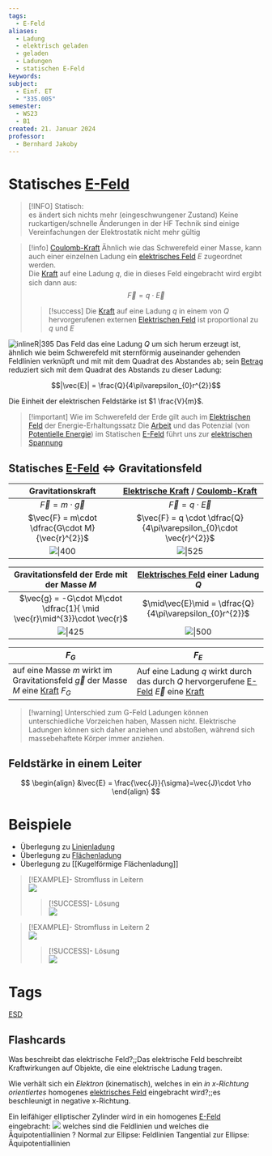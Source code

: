 ```yaml
---
tags:
  - E-Feld
aliases:
  - Ladung
  - elektrisch geladen
  - geladen
  - Ladungen
  - statischen E-Feld
keywords: 
subject:
  - Einf. ET
  - "335.005"
semester:
  - WS23
  - B1
created: 21. Januar 2024
professor:
  - Bernhard Jakoby
---
```

 

# Statisches [E-Feld](Elektrisches%20Feld.md)

> [!INFO] Statisch:  
> es ändert sich nichts mehr (eingeschwungener Zustand)
> Keine ruckartigen/schnelle Änderungen
> in der HF Technik sind einige Vereinfachungen der Elektrostatik nicht mehr gültig

> [!info] [Coulomb-Kraft](Elektrische%20Kraft.md)
>Ähnlich wie das Schwerefeld einer Masse, kann auch einer einzelnen Ladung ein [elektrisches Feld](Elektrisches%20Feld.md) $E$ zugeordnet werden.  
> Die [Kraft](../Physik/Newtonsche%20Axiome.md) auf eine Ladung 𝑞, die in dieses Feld eingebracht wird ergibt sich dann aus:
> $$\vec{F}=q\cdot \vec{E}$$
> 
>> [!success] Die [Kraft](../Physik/Newtonsche%20Axiome.md) auf eine Ladung $q$ in einem von $Q$ hervorgerufenen externen [Elektrischen Feld](Elektrisches%20Feld.md) ist proportional zu $q$ und $E$  
>

![inlineR\|395](EFeld.png)
Das Feld das eine Ladung $Q$ um sich herum erzeugt ist, ähnlich wie beim Schwerefeld mit sternförmig auseinander gehenden Feldlinien verknüpft und mit mit dem Quadrat des Abstandes ab; sein [Betrag](../Mathematik/Betrag.md) reduziert sich mit dem Quadrat des Abstands zu dieser Ladung:

$$|\vec{E}| = \frac{Q}{4\pi\varepsilon_{0}r^{2}}$$

Die Einheit der elektrischen Feldstärke ist $1 \frac{V}{m}$.

> [!important] Wie im Schwerefeld der Erde gilt auch im [Elektrischen Feld](Elektrisches%20Feld.md) der Energie-Erhaltungssatz 
> Die [Arbeit](../Physik/Mechanische%20Arbeit.md) und das Potenzial (von [Potentielle Energie](../Physik/Energieerhaltung.md)) im Statischen [E-Feld](Elektrisches%20Feld.md) führt uns zur [elektrischen Spannung](elektrische%20Spannung.md)

## Statisches [E-Feld](Elektrisches%20Feld.md) $\iff$ Gravitationsfeld

|                Gravitationskraft                 |                  [Elektrische Kraft](Elektrische%20Kraft.md) / [Coulomb-Kraft](Elektrische%20Kraft.md)                  |
|:------------------------------------------------:|:-------------------------------------------------------------------:|
|            $\vec{F} = m\cdot \vec{g}$            |                     $\vec{F} = q \cdot \vec{E}$                     |
| $\vec{F} = m\cdot \dfrac{G\cdot M}{\vec{r}^{2}}$ | $\vec{F} = q \cdot \dfrac{Q}{4\pi\varepsilon_{0}\cdot \vec{r}^{2}}$ |
|          ![\|400](assets/GravKraft.png)          |    ![\|525](assets/EKraft.png)                                                                 |

|               Gravitationsfeld der Erde mit der Masse $M$                | [Elektrisches Feld](Elektrisches%20Feld.md) einer Ladung $Q$ |
| :----------------------------------------------------------------------: | :----------------------------------------------------------: |
| $\vec{g} = -G\cdot M\cdot \dfrac{1}{ \mid \vec{r}\mid^{3}}\cdot \vec{r}$ |   $\mid\vec{E}\mid = \dfrac{Q}{4\pi\varepsilon_{0}r^{2}}$    |
|                      ![\|425](assets/GravFeld.png)                       |                  ![\|500](assets/EFeld.png)                  |

| $F_{G}$                                                                                 | $F_{E}$                                                                                  |
| --------------------------------------------------------------------------------------- | ---------------------------------------------------------------------------------------- |
| auf eine Masse $m$ wirkt im Gravitationsfeld $\vec{g}$ der Masse $M$ eine [Kraft](../Physik/Newtonsche%20Axiome.md) $F_{G}$ | Auf eine Ladung $q$ wirkt durch das durch $Q$ hervorgerufene [E-Feld](Elektrisches%20Feld.md) $\vec{E}$ eine [Kraft](../Physik/Newtonsche%20Axiome.md) |

> [!warning] Unterschied zum G-Feld
> Ladungen können unterschiedliche Vorzeichen haben, Massen nicht. Elektrische Ladungen können sich daher anziehen und abstoßen, während sich massebehaftete Körper immer anziehen.

## Feldstärke in einem Leiter

$$
\begin{align}
&\vec{E} = \frac{\vec{J}}{\sigma}=\vec{J}\cdot \rho
\end{align}
$$

# Beispiele

- Überlegung zu [Linienladung](Linienladung.md)
- Überlegung zu [Flächenladung](Flächenladung.md)
- Überlegung zu [[Kugelförmige Flächenladung]]

> [!EXAMPLE]- Stromfluss in Leitern  
> ![](assets/AufgabeLeitfaehigkeit.png)
>
> > [!SUCCESS]- Lösung  
> > ![](assets/UE01_k12136610-1.jpg)

> [!EXAMPLE]- Stromfluss in Leitern 2  
> ![](assets/AufgabeLeitfähigkeit2.png)
>
> > [!SUCCESS]- Lösung  
> > ![](assets/UE01_k12136610-2.jpg)

# Tags

[ESD](../Hardwareentwicklung/ESD.md)

## Flashcards

Was beschreibt das elektrische Feld?;;Das elektrische Feld beschreibt Kraftwirkungen auf Objekte, die eine elektrische Ladung tragen.
<!--SR:!2024-03-03,1,190-->
Wie verhält sich ein *Elektron* (kinematisch), welches in ein *in x-Richtung orientiertes* homogenes [elektrisches Feld](Elektrisches%20Feld.md) eingebracht wird?;;es beschleunigt in negative x-Richtung.
<!--SR:!2024-03-09,7,250-->
Ein leifähiger elliptischer Zylinder wird in ein homogenes [E-Feld](Elektrisches%20Feld.md) eingebracht: ![](assets/Pasted%20image%2020240229202733.png) welches sind die Feldlinien und welches die Äquipotentiallinien
?
Normal zur Ellipse: Feldlinien
Tangential zur Ellipse: Äquipotentiallinien
<!--SR:!2024-03-06,4,246-->